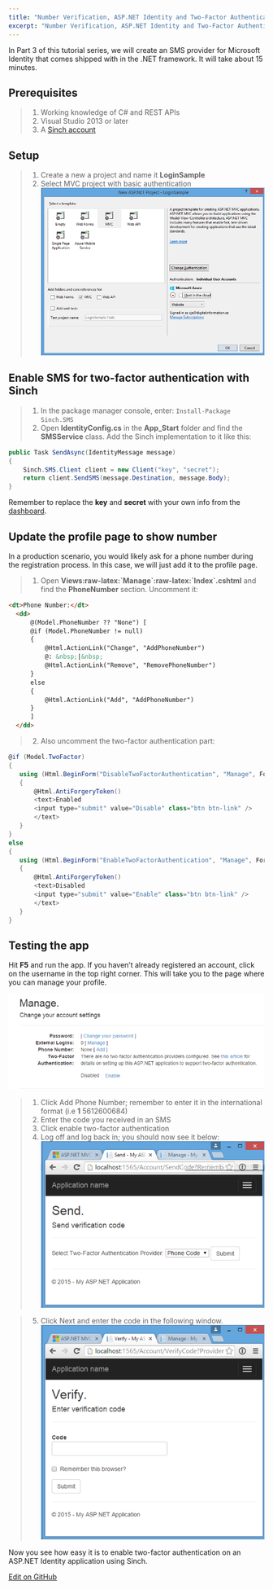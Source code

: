 ```yaml
---
title: "Number Verification, ASP.NET Identity and Two-Factor Authentication - Part 3"
excerpt: "Number Verification, ASP.NET Identity and Two-Factor Authentication - Part 3 In this tutorial you learn how to create an SMS provider for Microsoft Identity that comes shipped with in the .NET framework."
---
```

In Part 3 of this tutorial series, we will create an SMS provider for Microsoft Identity that comes shipped with in the .NET framework. It will take about 15 minutes.

## Prerequisites

> 1.  Working knowledge of C\# and REST APIs
> 2.  Visual Studio 2013 or later
> 3.  A [Sinch account](https://portal.sinch.com/#/signup)

## Setup

> 1.  Create a new a project and name it **LoginSample**
> 2.  Select MVC project with basic authentication
![greateproject.png](images/71e9132-greateproject.png)

## Enable SMS for two-factor authentication with Sinch

> 1.  In the package manager console, enter: `Install-Package Sinch.SMS`
> 2.  Open **IdentityConfig.cs** in the **App_Start** folder and find the **SMSService** class. Add the Sinch implementation to it like this:

```csharp
public Task SendAsync(IdentityMessage message)
{
    Sinch.SMS.Client client = new Client("key", "secret");
    return client.SendSMS(message.Destination, message.Body);
}
```

Remember to replace the **key** and **secret** with your own info from the [dashboard](https://portal.sinch.com/#/login).

## Update the profile page to show number

In a production scenario, you would likely ask for a phone number during the registration process. In this case, we will just add it to the profile page.

> 1.  Open **Views:raw-latex:\`Manage\`:raw-latex:\`Index\`.cshtml** and find the **PhoneNumber** section. Uncomment it:

```html
<dt>Phone Number:</dt>
  <dd>
      @(Model.PhoneNumber ?? "None") [
      @if (Model.PhoneNumber != null)
      {
          @Html.ActionLink("Change", "AddPhoneNumber")
          @: &nbsp;|&nbsp;
          @Html.ActionLink("Remove", "RemovePhoneNumber")
      }
      else
      {
          @Html.ActionLink("Add", "AddPhoneNumber")
      }
      ]
  </dd>
```

> 2.  Also uncomment the two-factor authentication part:

```csharp
@if (Model.TwoFactor)
{
   using (Html.BeginForm("DisableTwoFactorAuthentication", "Manage", FormMethod.Post, new { @class = "form-horizontal", role = "form" }))
   {
       @Html.AntiForgeryToken()
       <text>Enabled
       <input type="submit" value="Disable" class="btn btn-link" />
       </text>
   }
}
else
{
   using (Html.BeginForm("EnableTwoFactorAuthentication", "Manage", FormMethod.Post, new { @class = "form-horizontal", role = "form" }))
   {
       @Html.AntiForgeryToken()
       <text>Disabled
       <input type="submit" value="Enable" class="btn btn-link" />
       </text>
   }
}
```

## Testing the app

Hit **F5** and run the app. If you haven’t already registered an account, click on the username in the top right corner. This will take you to the page where you can manage your profile.

![profilepage.png](images/712798b-profilepage.png)

> 1.  Click Add Phone Number; remember to enter it in the international format (i.e **1** 5612600684)
> 2.  Enter the code you received in an SMS
> 3.  Click enable two-factor authentication
> 4.  Log off and log back in; you should now see it below:
![entercode.png](images/5acd775-entercode.png)

> 5.  Click Next and enter the code in the following window.
![verifycode.png](images/e594c3a-verifycode.png)

Now you see how easy it is to enable two-factor authentication on an ASP.NET Identity application using Sinch.

<a class="gitbutton pill" target="_blank" href="https://github.com/sinch/docs/blob/master/docs/tutorials/net/number-verification-aspnet-identity-and-two-factor-authentication-part-3.md"><span class="fab fa-github"></span>Edit on GitHub</a>